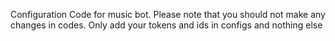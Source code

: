 Configuration
Code for music bot. Please note that you should not make any changes in codes. Only add your tokens and ids in configs and nothing else
